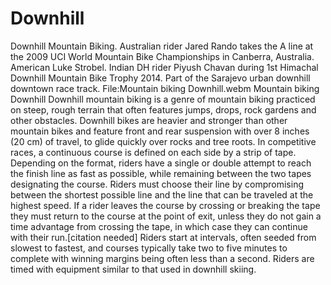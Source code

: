 # Downhill
Downhill Mountain Biking.  Australian rider Jared Rando takes the A line at the 2009 UCI World Mountain Bike Championships in Canberra, Australia.  American Luke Strobel.  Indian DH rider Piyush Chavan during 1st Himachal Downhill Mountain Bike Trophy 2014.  Part of the Sarajevo urban downhill downtown race track. File:Mountain biking Downhill.webm Mountain biking Downhill Downhill mountain biking  is a genre of mountain biking practiced on steep, rough terrain that often features jumps, drops, rock gardens and other obstacles.  Downhill bikes are heavier and stronger than other mountain bikes and feature front and rear suspension with over 8 inches (20 cm) of travel, to glide quickly over rocks and tree roots. In competitive races, a continuous course is defined on each side by a strip of tape. Depending on the format, riders have a single or double attempt to reach the finish line as fast as possible, while remaining between the two tapes designating the course. Riders must choose their line by compromising between the shortest possible line and the line that can be traveled at the highest speed. If a rider leaves the course by crossing or breaking the tape they must return to the course at the point of exit, unless they do not gain a time advantage from crossing the tape, in which case they can continue with their run.[citation needed]  Riders start at intervals, often seeded from slowest to fastest, and courses typically take two to five minutes to complete with winning margins being often less than a second. Riders are timed with equipment similar to that used in downhill skiing.

